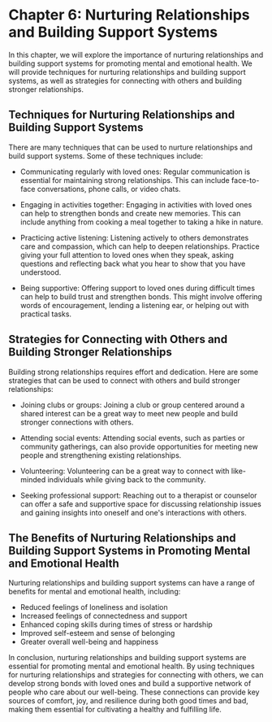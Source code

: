 Chapter 6: Nurturing Relationships and Building Support Systems
===============================================================

In this chapter, we will explore the importance of nurturing relationships and building support systems for promoting mental and emotional health. We will provide techniques for nurturing relationships and building support systems, as well as strategies for connecting with others and building stronger relationships.

Techniques for Nurturing Relationships and Building Support Systems
-------------------------------------------------------------------

There are many techniques that can be used to nurture relationships and build support systems. Some of these techniques include:

* Communicating regularly with loved ones: Regular communication is essential for maintaining strong relationships. This can include face-to-face conversations, phone calls, or video chats.

* Engaging in activities together: Engaging in activities with loved ones can help to strengthen bonds and create new memories. This can include anything from cooking a meal together to taking a hike in nature.

* Practicing active listening: Listening actively to others demonstrates care and compassion, which can help to deepen relationships. Practice giving your full attention to loved ones when they speak, asking questions and reflecting back what you hear to show that you have understood.

* Being supportive: Offering support to loved ones during difficult times can help to build trust and strengthen bonds. This might involve offering words of encouragement, lending a listening ear, or helping out with practical tasks.

Strategies for Connecting with Others and Building Stronger Relationships
-------------------------------------------------------------------------

Building strong relationships requires effort and dedication. Here are some strategies that can be used to connect with others and build stronger relationships:

* Joining clubs or groups: Joining a club or group centered around a shared interest can be a great way to meet new people and build stronger connections with others.

* Attending social events: Attending social events, such as parties or community gatherings, can also provide opportunities for meeting new people and strengthening existing relationships.

* Volunteering: Volunteering can be a great way to connect with like-minded individuals while giving back to the community.

* Seeking professional support: Reaching out to a therapist or counselor can offer a safe and supportive space for discussing relationship issues and gaining insights into oneself and one's interactions with others.

The Benefits of Nurturing Relationships and Building Support Systems in Promoting Mental and Emotional Health
-------------------------------------------------------------------------------------------------------------

Nurturing relationships and building support systems can have a range of benefits for mental and emotional health, including:

* Reduced feelings of loneliness and isolation
* Increased feelings of connectedness and support
* Enhanced coping skills during times of stress or hardship
* Improved self-esteem and sense of belonging
* Greater overall well-being and happiness

In conclusion, nurturing relationships and building support systems are essential for promoting mental and emotional health. By using techniques for nurturing relationships and strategies for connecting with others, we can develop strong bonds with loved ones and build a supportive network of people who care about our well-being. These connections can provide key sources of comfort, joy, and resilience during both good times and bad, making them essential for cultivating a healthy and fulfilling life.
